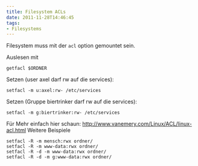 ```yaml
---
title: Filesystem ACLs
date: 2011-11-28T14:46:45
tags: 
- Filesystems
---
```


Filesystem muss mit der `acl` option gemountet sein.

Auslesen mit

    getfacl $ORDNER

Setzen (user axel darf rw auf die services):

    setfacl -m u:axel:rw- /etc/services

Setzen (Gruppe biertrinker darf rw auf die services):

    setfacl -m g:biertrinker:rw- /etc/services

Für Mehr einfach hier schaun: http://www.vanemery.com/Linux/ACL/linux-acl.html
Weitere Beispiele

    setfacl -R -m mensch:rwx ordner/
    setfacl -R -m www-data:rwx ordner/
    setfacl -R -d -m www-data:rwx ordner/
    setfacl -R -d -m g:www-data:rwx ordner/
